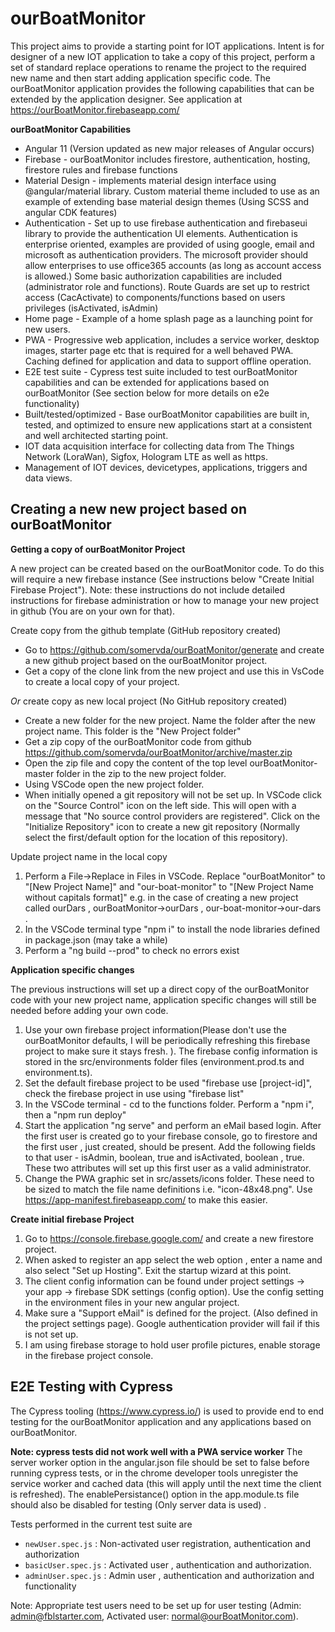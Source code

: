 # ourBoatMonitor

This project aims to provide a starting point for IOT applications. Intent is for designer of a new IOT application to take a copy of this project, perform a set of standard replace operations to rename the project to the required new name and then start adding application specific code. The ourBoatMonitor application provides the following capabilities that can be extended by the application designer. See application at https://ourBoatMonitor.firebaseapp.com/

**ourBoatMonitor Capabilities**

- Angular 11 (Version updated as new major releases of Angular occurs)
- Firebase - ourBoatMonitor includes firestore, authentication, hosting, firestore rules and firebase functions
- Material Design - implements material design interface using @angular/material library. Custom material theme included to use as an example of extending base material design themes (Using SCSS and angular CDK features)
- Authentication - Set up to use firebase authentication and firebaseui library to provide the authentication UI elements. Authentication is enterprise oriented, examples are provided of using google, email and microsoft as authentication providers. The microsoft provider should allow enterprises to use office365 accounts (as long as account access is allowed.) Some basic authorization capabilities are included (administrator role and functions). Route Guards are set up to restrict access (CacActivate) to components/functions based on users privileges (isActivated, isAdmin)
- Home page - Example of a home splash page as a launching point for new users.
- PWA - Progressive web application, includes a service worker, desktop images, starter page etc that is required for a well behaved PWA. Caching defined for application and data to support offline operation.
- E2E test suite - Cypress test suite included to test ourBoatMonitor capabilities and can be extended for applications based on ourBoatMonitor (See section below for more details on e2e functionality)
- Built/tested/optimized - Base ourBoatMonitor capabilities are built in, tested, and optimized to ensure new applications start at a consistent and well architected starting point.
- IOT data acquisition interface for collecting data from The Things Network (LoraWan), Sigfox, Hologram LTE as well as https.
- Management of IOT devices, devicetypes, applications, triggers and data views.

## Creating a new new project based on ourBoatMonitor

**Getting a copy of ourBoatMonitor Project**

A new project can be created based on the ourBoatMonitor code. To do this will require a new firebase instance (See instructions below "Create Initial Firebase Project"). Note: these instructions do not include detailed instructions for firebase administration or how to manage your new project in github (You are on your own for that).

Create copy from the github template (GitHub repository created)

- Go to https://github.com/somervda/ourBoatMonitor/generate and create a new github project based on the ourBoatMonitor project.
- Get a copy of the clone link from the new project and use this in VsCode to create a local copy of your project.

_Or_ create copy as new local project (No GitHub repository created)

- Create a new folder for the new project. Name the folder after the new project name. This folder is the "New Project folder"
- Get a zip copy of the ourBoatMonitor code from github https://github.com/somervda/ourBoatMonitor/archive/master.zip
- Open the zip file and copy the content of the top level ourBoatMonitor-master folder in the zip to the new project folder.
- Using VSCode open the new project folder.
- When initially opened a git repository will not be set up. In VSCode click on the "Source Control" icon on the left side. This will open with a message that "No source control providers are registered". Click on the "Initialize Repository" icon to create a new git repository (Normally select the first/default option for the location of this repository).

Update project name in the local copy

1. Perform a File->Replace in Files in VSCode. Replace "ourBoatMonitor" to "[New Project Name]" and "our-boat-monitor" to "[New Project Name without capitals format]" e.g. in the case of creating a new project called ourDars , ourBoatMonitor->ourDars , our-boat-monitor->our-dars .
2. In the VSCode terminal type "npm i" to install the node libraries defined in package.json (may take a while)
3. Perform a "ng build --prod" to check no errors exist

**Application specific changes**

The previous instructions will set up a direct copy of the ourBoatMonitor code with your new project name, application specific changes will still be needed before adding your own code.

1. Use your own firebase project information(Please don't use the ourBoatMonitor defaults, I will be periodically refreshing this firebase project to make sure it stays fresh. ). The firebase config information is stored in the src/environments folder files (environment.prod.ts and environment.ts).
2. Set the default firebase project to be used "firebase use [project-id]", check the firebase project in use using "firebase list"
3. In the VSCode terminal - cd to the functions folder. Perform a "npm i", then a "npm run deploy"
4. Start the application "ng serve" and perform an eMail based login. After the first user is created go to your firebase console, go to firestore and the first user , just created, should be present. Add the following fields to that user - isAdmin, boolean, true and isActivated, boolean , true. These two attributes will set up this first user as a valid administrator.
5. Change the PWA graphic set in src/assets/icons folder. These need to be sized to match the file name definitions i.e. "icon-48x48.png". Use https://app-manifest.firebaseapp.com/ to make this easier.

**Create initial firebase Project**

1. Go to https://console.firebase.google.com/ and create a new firestore project.
2. When asked to register an app select the web option , enter a name and also select "Set up Hosting". Exit the startup wizard at this point.
3. The client config information can be found under project settings -> your app -> firebase SDK settings (config option). Use the config setting in the environment files in your new angular project.
4. Make sure a "Support eMail" is defined for the project. (Also defined in the project settings page). Google authentication provider will fail if this is not set up.
5. I am using firebase storage to hold user profile pictures, enable storage in the firebase project console.

## E2E Testing with Cypress

The Cypress tooling (https://www.cypress.io/) is used to provide end to end testing for the ourBoatMonitor application and any applications based on ourBoatMonitor.

**Note: cypress tests did not work well with a PWA service worker**
The server worker option in the angular.json file should be set to false before running cypress tests, or in the chrome developer tools unregister the service worker and cached data (this will apply until the next time the client is refreshed). The enablePersistance() option in the app.module.ts file should also be disabled for testing (Only server data is used) .

Tests performed in the current test suite are

- `newUser.spec.js` : Non-activated user registration, authentication and authorization
- `basicUser.spec.js` : Activated user , authentication and authorization.
- `adminUser.spec.js` : Admin user , authentication and authorization and functionality

Note: Appropriate test users need to be set up for user testing (Admin: admin@fblstarter.com, Activated user: normal@ourBoatMonitor.com).
